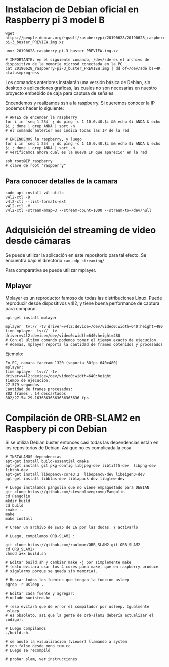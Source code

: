 
Instalacion de Debian oficial en Raspberry pi 3 model B
=======================================================

```
wget https://people.debian.org/~gwolf/raspberrypi/20190628/20190628_raspberry-pi-3_buster_PREVIEW.img.xz

unxz 20190628_raspberry-pi-3_buster_PREVIEW.img.xz

# IMPORTANTE: en el siguiente comando, /dev/sde es el archivo de dispositivo de la memoria microsd conectada en la PC
cat 20190628_raspberry-pi-3_buster_PREVIEW.img | dd of=/dev/sde bs=4K status=progress

```

Los comandos anteriores instalarán una versión básica de Debian, sin 
desktop o aplicaciones gráficas, las cuales no son necesarias
en nuestro proyecto embebido de caja para captura de señales.

Encendemos y realizamos ssh a la raspberry. Si queremos conocer la IP podemos
hacer lo siguiente:

```
# ANTES de encender la raspberry
for i in `seq 1 254` ; do ping -c 1 10.0.40.$i && echo $i ANDA & echo $i ; done | grep ANDA | sort -n
# el comando anterior nos indica todas las IP de la red

# ENCENDEMOS la raspberry, y luego
for i in `seq 1 254` ; do ping -c 1 10.0.40.$i && echo $i ANDA & echo $i ; done | grep ANDA | sort -n
# verificamos ahora cual es la nueva IP que aparecio' en la red

ssh root@IP_raspberry
# clave de root "raspberry"

```

Para conocer detalles de la camara
----------------------------------

```
sudo apt install v4l-utils
v4l2-ctl -D
v4l2-ctl --list-formats-ext
v4l2-ctl -V
v4l2-ctl -stream-mmap=3 --stream-count=1000 --stream-to=/dev/null
```


Adquisición del streaming de video desde cámaras
================================================

Se puede utilizar la aplicación en este repositorio para tal efecto.
Se encuentra bajo el directorio
``` cam_udp_streaming/ ```

Para comparativa se puede utilizar mplayer.

Mplayer
-------

Mplayer es un reproductor famoso de todas las distribuciones Linux.
Puede reproducir desde dispositivos v4l2, y tiene buena performance de captura
para comparar.

```
apt-get install mplayer

mplayer  tv:// -tv driver=v4l2:device=/dev/video0:width=640:height=480
time mplayer  tv:// -tv driver=v4l2:device=/dev/video0:width=640:height=480
# Con el último comando podemos tomar el tiempo exacto de ejecucion
# Ademas, mplayer reporta la cantidad de frames obtenidos y procesados
```

Ejemplo:

```
En PC, camara facecam 1320 (soporta 30fps 640x480)
mplayer:
time mplayer  tv:// -tv driver=v4l2:device=/dev/video0:width=640:height
Tiempo de ejecución:
27.579 segundos
Cantidad de frames procesados:
802 frames , 14 descartados
802/27.5= 29.16363636363636363636 fps

```


Compilación de ORB-SLAM2 en Raspbery pi con Debian
==================================================

Si se utiliza Debian buster entonces casi todas las dependencias
están en los repositorios de Debian. Así que no es complicada la cosa

```
# INSTALAMOS dependencias
apt-get install build-essential cmake
apt-get install git pkg-config libjpeg-dev libtiff5-dev  libpng-dev libtbb-dev
apt-get install libopencv-core3.2  libopencv-dev libeigen3-dev
apt-get install libblas-dev liblapack-dev libglew-dev

# Luego instalamos pangolin que no viene empaquetado para DEBIAN
git clone https://github.com/stevenlovegrove/Pangolin
cd Pangolin
mkdir build
cd build
cmake ..
make 
make install

# Crear un archivo de swap de 1G por las dudas. Y activarlo

# Luego, compilamos ORB-SLAM2 :

git clone https://github.com/raulmur/ORB_SLAM2.git ORB_SLAM2
cd ORB_SLAM2/
chmod a+x build.sh 

# Editar build.sh y cambiar make -j por simplemente make
# (esto evitará usar los 4 cores para make, que en raspberry produce
# sigalarms porque se queda sin memoria).

# Buscar todos los fuentes que tengan la funcion usleep
egrep -r usleep .

# Editar cada fuente y agregar:
#include <unisted.h>

# (eso evitará que de error el compilador por usleep. Igualmente usleep
# es obsoleto, así que la gente de orb-slam2 debería actualizar el código).

# Luego compilamos
./build.sh 

# se anuló la visualizacion (viewer) llamando a system
# con false desde mono_tum.cc
# Luego se recompiló

# probar slam, ver instrucciones
```
